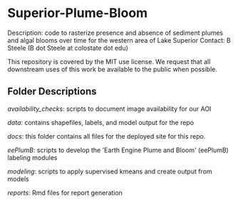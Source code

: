 # Superior-Plume-Bloom

Description: code to rasterize presence and absence of sediment plumes and algal blooms over time for the western area of Lake Superior
Contact: B Steele (B dot Steele at colostate dot edu)

This repository is covered by the MIT use license. We request that all downstream uses of this work be available to the public when possible.

## Folder Descriptions

*availability_checks*: scripts to document image availability for our AOI

*data*: contains shapefiles, labels, and model output for the repo

*docs*: this folder contains all files for the deployed site for this repo.

*eePlumB*: scripts to develop the 'Earth Engine Plume and Bloom' (eePlumB) labeling modules

*modeling*: scripts to apply supervised kmeans and create output from models

*reports*: Rmd files for report generation


